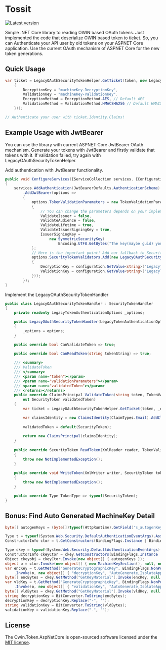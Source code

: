# Tossit #
[![Latest version](https://img.shields.io/nuget/v/Owin.Token.AspNetCore.svg)](https://www.nuget.org/packages/Owin.Token.AspNetCore)

Simple .NET Core library to reading OWIN based OAuth tokens. Just implemented the code that deserialize OWIN based token to ticket. So, you can Authenticate your API user by old tokens on your ASPNET Core application. Use the current OAuth mechanism of ASPNET Core for the new token generations.

## Quick Usage ##

```csharp
var ticket = LegacyOAuthSecurityTokenHelper.GetTicket(token, new LegacyTokenAuthenticationOptions
    {
        DecryptionKey = "machineKey-DecryptionKey",
        ValidationKey = "machineKey-ValidationKey",
        EncryptionMethod = EncryptionMethod.AES, // Default AES
        ValidationMethod = ValidationMethod.HMACSHA256 // Default HMACSHA256
    }));

// Authenticate your user with ticket.Identity.Claims!
```

## Example Usage with JwtBearer ##

You can use the library with current ASPNET Core JwtBearer OAuth mechanism. Generate your tokens with JwtBearer and firstly validate that tokens with it. If validation falied, try again with LegacyOAuthSecurityTokenHelper.

Add authentication with JwtBearer functionality.

```csharp
public void ConfigureServices(IServiceCollection services, IConfiguration configuration)
{
    services.AddAuthentication(JwtBearerDefaults.AuthenticationScheme)
        .AddJwtBearer(options =>
        {
            options.TokenValidationParameters = new TokenValidationParameters
            {
                // You can change the parameters depends on your implementation.
                ValidateIssuer = false,
                ValidateAudience = false,
                ValidateLifetime = true,
                ValidateIssuerSigningKey = true,
                IssuerSigningKey =
                    new SymmetricSecurityKey(
                        Encoding.UTF8.GetBytes("The key(maybe guid) you specified when generating JwtBearer tokens"))
            };
            // Here is the important point! Add our fallback to SecurityTokenValidators list to validate OWIN tokens.
            options.SecurityTokenValidators.Add(new LegacyOAuthSecurityTokenHandler(new LegacyTokenAuthenticationOptions
            {
                DecryptionKey = configuration.GetValue<string>("LegacyTokenAuthentication:DecryptionKey"),
                ValidationKey = configuration.GetValue<string>("LegacyTokenAuthentication:ValidationKey")
            }));
        });
}
```

Implement the LegacyOAuthSecurityTokenHandler

```csharp
public class LegacyOAuthSecurityTokenHandler : SecurityTokenHandler
{
    private readonly LegacyTokenAuthenticationOptions _options;

    public LegacyOAuthSecurityTokenHandler(LegacyTokenAuthenticationOptions options)
    {
        _options = options;
    }

    public override bool CanValidateToken => true;

    public override bool CanReadToken(string tokenString) => true;
    
    /// <summary>
    /// ValidateToken
    /// </summary>
    /// <param name="token"></param>
    /// <param name="validationParameters"></param>
    /// <param name="validatedToken"></param>
    /// <returns></returns>
    public override ClaimsPrincipal ValidateToken(string token, TokenValidationParameters validationParameters,
        out SecurityToken validatedToken)
    {
        var ticket = LegacyOAuthSecurityTokenHelper.GetTicket(token, _options);

        var claimsIdentity = new ClaimsIdentity(ClaimTypes.Email).AddClaims(ticket.Identity.Claims);
        
        validatedToken = default(SecurityToken);
        
        return new ClaimsPrincipal(claimsIdentity);
    }
    
    public override SecurityToken ReadToken(XmlReader reader, TokenValidationParameters validationParameters)
    {
        throw new NotImplementedException();
    }
    
    public override void WriteToken(XmlWriter writer, SecurityToken token)
    {
        throw new NotImplementedException();
    }

    public override Type TokenType => typeof(SecurityToken);
}
```

## Bonus: Find Auto Generated MachineKey Detail ##

```csharp
byte[] autogenKeys = (byte[])typeof(HttpRuntime).GetField("s_autogenKeys", BindingFlags.NonPublic | BindingFlags.Static).GetValue(null);

Type t = typeof(System.Web.Security.DefaultAuthenticationEventArgs).Assembly.GetType("System.Web.Security.Cryptography.MachineKeyMasterKeyProvider");
ConstructorInfo ctor = t.GetConstructors(BindingFlags.Instance | BindingFlags.NonPublic)[0];

Type ckey = typeof(System.Web.Security.DefaultAuthenticationEventArgs).Assembly.GetType("System.Web.Security.Cryptography.CryptographicKey");
ConstructorInfo ckeyCtor = ckey.GetConstructors(BindingFlags.Instance | BindingFlags.Public)[0];
Object ckeyobj = ckeyCtor.Invoke(new object[] { autogenKeys });
object o = ctor.Invoke(new object[] { new MachineKeySection(), null, null, ckeyobj, null });
var encKey = t.GetMethod("GenerateCryptographicKey", BindingFlags.NonPublic | BindingFlags.Instance)
    .Invoke(o, new object[] { "decryptionKey", "AutoGenerate,IsolateApps", 0, 256, "Invalid_decryption_key" });
byte[] encBytes = ckey.GetMethod("GetKeyMaterial").Invoke(encKey, null) as byte[];
var vldKey = t.GetMethod("GenerateCryptographicKey", BindingFlags.NonPublic | BindingFlags.Instance)
    .Invoke(o, new object[] { "validationKey", "AutoGenerate,IsolateApps", 256, 256, "Invalid_validation_key" });
byte[] vldBytes = ckey.GetMethod("GetKeyMaterial").Invoke(vldKey, null) as byte[];
string decryptionKey = BitConverter.ToString(encBytes);
decryptionKey = decryptionKey.Replace("-", "");
string validationKey = BitConverter.ToString(vldBytes);
validationKey = validationKey.Replace("-", "");
```

## License ##
The Owin.Token.AspNetCore is open-sourced software licensed under the [MIT license](https://opensource.org/licenses/MIT).